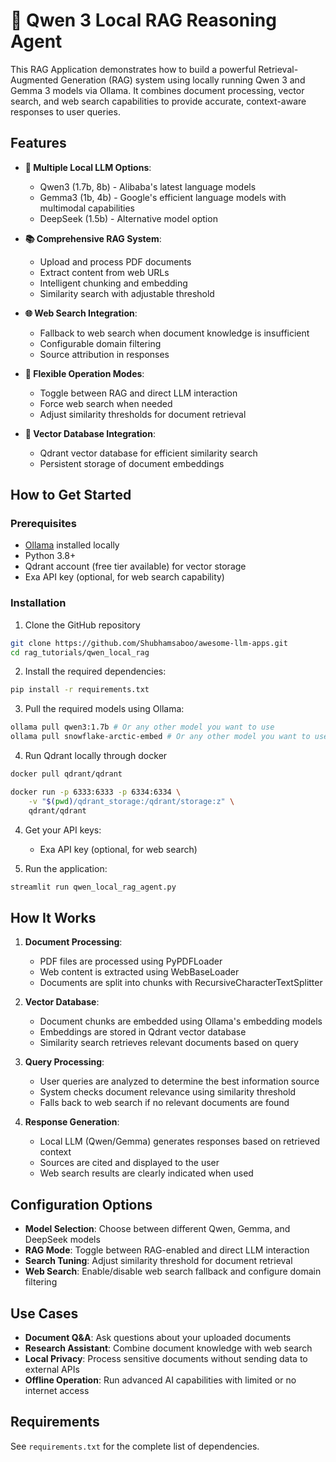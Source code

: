 # 🐋 Qwen 3 Local RAG Reasoning Agent

This RAG Application demonstrates how to build a powerful Retrieval-Augmented Generation (RAG) system using locally running Qwen 3 and Gemma 3 models via Ollama. It combines document processing, vector search, and web search capabilities to provide accurate, context-aware responses to user queries.

## Features

- **🧠 Multiple Local LLM Options**:

  - Qwen3 (1.7b, 8b) - Alibaba's latest language models
  - Gemma3 (1b, 4b) - Google's efficient language models with multimodal capabilities
  - DeepSeek (1.5b) - Alternative model option
- **📚 Comprehensive RAG System**:

  - Upload and process PDF documents
  - Extract content from web URLs
  - Intelligent chunking and embedding
  - Similarity search with adjustable threshold
- **🌐 Web Search Integration**:

  - Fallback to web search when document knowledge is insufficient
  - Configurable domain filtering
  - Source attribution in responses
- **🔄 Flexible Operation Modes**:

  - Toggle between RAG and direct LLM interaction
  - Force web search when needed
  - Adjust similarity thresholds for document retrieval
- **💾 Vector Database Integration**:

  - Qdrant vector database for efficient similarity search
  - Persistent storage of document embeddings

## How to Get Started

### Prerequisites

- [Ollama](https://ollama.ai/) installed locally
- Python 3.8+
- Qdrant account (free tier available) for vector storage
- Exa API key (optional, for web search capability)

### Installation

1. Clone the GitHub repository

```bash
git clone https://github.com/Shubhamsaboo/awesome-llm-apps.git
cd rag_tutorials/qwen_local_rag
```

2. Install the required dependencies:

```bash
pip install -r requirements.txt
```

3. Pull the required models using Ollama:

```bash
ollama pull qwen3:1.7b # Or any other model you want to use
ollama pull snowflake-arctic-embed # Or any other model you want to use
```
4. Run Qdrant locally through docker
```bash
docker pull qdrant/qdrant

docker run -p 6333:6333 -p 6334:6334 \
    -v "$(pwd)/qdrant_storage:/qdrant/storage:z" \
    qdrant/qdrant
```


4. Get your API keys:

   - Exa API key (optional, for web search)
   
5. Run the application:

```bash
streamlit run qwen_local_rag_agent.py
```

## How It Works

1. **Document Processing**:

   - PDF files are processed using PyPDFLoader
   - Web content is extracted using WebBaseLoader
   - Documents are split into chunks with RecursiveCharacterTextSplitter
2. **Vector Database**:

   - Document chunks are embedded using Ollama's embedding models
   - Embeddings are stored in Qdrant vector database
   - Similarity search retrieves relevant documents based on query
3. **Query Processing**:

   - User queries are analyzed to determine the best information source
   - System checks document relevance using similarity threshold
   - Falls back to web search if no relevant documents are found
4. **Response Generation**:

   - Local LLM (Qwen/Gemma) generates responses based on retrieved context
   - Sources are cited and displayed to the user
   - Web search results are clearly indicated when used

## Configuration Options

- **Model Selection**: Choose between different Qwen, Gemma, and DeepSeek models
- **RAG Mode**: Toggle between RAG-enabled and direct LLM interaction
- **Search Tuning**: Adjust similarity threshold for document retrieval
- **Web Search**: Enable/disable web search fallback and configure domain filtering

## Use Cases

- **Document Q&A**: Ask questions about your uploaded documents
- **Research Assistant**: Combine document knowledge with web search
- **Local Privacy**: Process sensitive documents without sending data to external APIs
- **Offline Operation**: Run advanced AI capabilities with limited or no internet access

## Requirements

See `requirements.txt` for the complete list of dependencies.
